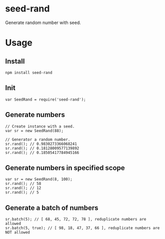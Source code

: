 # seed-rand
Generate random number with seed.

# Usage

## Install
```
npm install seed-rand
```

## Init
```
var SeedRand = require('seed-rand');
```

## Generate numbers
```
// Create instance with a seed.
var sr = new SeedRand(88);

// Generator a random number.
sr.rand(); // 0.9830273366068241
sr.rand(); // 0.18128009577139892
sr.rand(); // 0.18505417784945166
```

## Generate numbers in specified scope
```
var sr = new SeedRand(8, 100);
sr.rand(); // 58
sr.rand(); // 12
sr.rand(); // 5
```

## Generate a batch of numbers
```
sr.batch(5); // [ 68, 45, 72, 72, 78 ], reduplicate numbers are allowed
sr.batch(5, true); // [ 98, 18, 47, 37, 66 ], reduplicate numbers are NOT allowed
```
